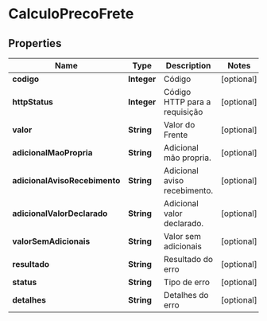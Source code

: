 
# CalculoPrecoFrete

## Properties
Name | Type | Description | Notes
------------ | ------------- | ------------- | -------------
**codigo** | **Integer** | Código |  [optional]
**httpStatus** | **Integer** | Código HTTP para a requisição |  [optional]
**valor** | **String** | Valor do Frente |  [optional]
**adicionalMaoPropria** | **String** | Adicional mão propria. |  [optional]
**adicionalAvisoRecebimento** | **String** | Adicional aviso recebimento. |  [optional]
**adicionalValorDeclarado** | **String** | Adicional valor declarado. |  [optional]
**valorSemAdicionais** | **String** | Valor sem adicionais |  [optional]
**resultado** | **String** | Resultado do erro |  [optional]
**status** | **String** | Tipo de erro |  [optional]
**detalhes** | **String** | Detalhes do erro |  [optional]



